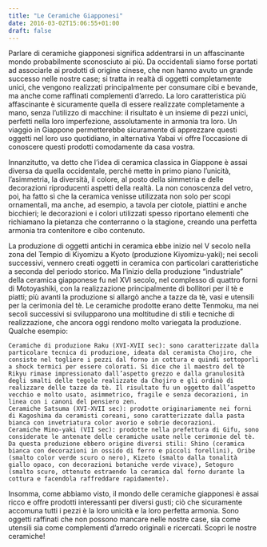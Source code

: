 ```yaml
---
title: "Le Ceramiche Giapponesi"
date: 2016-03-02T15:06:55+01:00
draft: false
---
```

Parlare di ceramiche giapponesi significa addentrarsi in un affascinante mondo probabilmente sconosciuto ai più. Da occidentali siamo forse portati ad associarle ai prodotti di origine cinese, che non hanno avuto un grande successo nelle nostre case; si tratta in realtà di oggetti completamente unici, che vengono realizzati principalmente per consumare cibi e bevande, ma anche come raffinati complementi d’arredo. La loro caratteristica più affascinante è sicuramente quella di essere realizzate completamente a mano, senza l’utilizzo di macchine: il risultato è un insieme di pezzi unici, perfetti nella loro imperfezione, assolutamente in armonia tra loro. Un viaggio in Giappone permetterebbe sicuramente di apprezzare questi oggetti nel loro uso quotidiano, in alternativa Yabai vi offre l’occasione di conoscere questi prodotti comodamente da casa vostra.

Innanzitutto, va detto che l’idea di ceramica classica in Giappone è assai diversa da quella occidentale, perché mette in primo piano l’unicità, l’asimmetria, la diversità, il colore, al posto della simmetria e delle decorazioni riproducenti aspetti della realtà. La non conoscenza del vetro, poi, ha fatto sì che la ceramica venisse utilizzata non solo per scopi ornamentali, ma anche, ad esempio, a tavola per ciotole, piattini e anche bicchieri; le decorazioni e i colori utilizzati spesso riportano elementi che richiamano la pietanza che conterranno o la stagione, creando una perfetta armonia tra contenitore e cibo contenuto.

La produzione di oggetti antichi in ceramica ebbe inizio nel V secolo nella zona del Tempio di Kiyomizu a Kyoto (produzione Kiyomizu-yaki); nei secoli successivi, vennero creati oggetti in ceramica con particolari caratteristiche a seconda del periodo storico. Ma l’inizio della produzione “industriale” della ceramica giapponese fu nel XVI secolo, nel complesso di quattro forni di Motoyashiki, con la realizzazione principalmente di bollitori per il tè e piatti; più avanti la produzione si allargò anche a tazze da tè, vasi e utensili per la cerimonia del tè. Le ceramiche prodotte erano dette Tenmoku, ma nei secoli successivi si svilupparono una moltitudine di stili e tecniche di realizzazione, che ancora oggi rendono molto variegata la produzione. Qualche esempio:

    Ceramiche di produzione Raku (XVI-XVII sec): sono caratterizzate dalla particolare tecnica di produzione, ideata dal ceramista Chojiro, che consiste nel togliere i pezzi dal forno in cottura e quindi sottoporli a shock termici per essere colorati. Si dice che il maestro del tè Rikyu rimase impressionato dall’aspetto grezzo e dalla granulosità degli smalti delle tegole realizzate da Chojiro e gli ordinò di realizzare delle tazze da tè. Il risultato fu un oggetto dall’aspetto vecchio e molto usato, asimmetrico, fragile e senza decorazioni, in linea con i canoni del pensiero zen.
    Ceramiche Satsuma (XVI-XVII sec): prodotte originariamente nei forni di Kagoshima da ceramisti coreani, sono caratterizzate dalla pasta bianca con invetriatura color avorio e sobrie decorazioni.
    Ceramiche Mino-yaki (VII sec): prodotte nella prefettura di Gifu, sono considerate le antenate delle ceramiche usate nelle cerimonie del tè. Da questa produzione ebbero origine diversi stili: Shino (ceramica bianca con decorazioni in ossido di ferro e piccoli forellini), Oribe (smalto color verde scuro o nero), Kizeto (smalto dalla tonalità giallo opaco, con decorazioni botaniche verde vivace), Setoguro (smalto scuro, ottenuto estraendo la ceramica dal forno durante la cottura e facendola raffreddare rapidamente).

Insomma, come abbiamo visto, il mondo delle ceramiche giapponesi è assai ricco e offre prodotti interessanti per diversi gusti; ciò che sicuramente accomuna tutti i pezzi è la loro unicità e la loro perfetta armonia. Sono oggetti raffinati che non possono mancare nelle nostre case, sia come utensili sia come complementi d’arredo originali e ricercati.
Scopri le nostre ceramiche!
